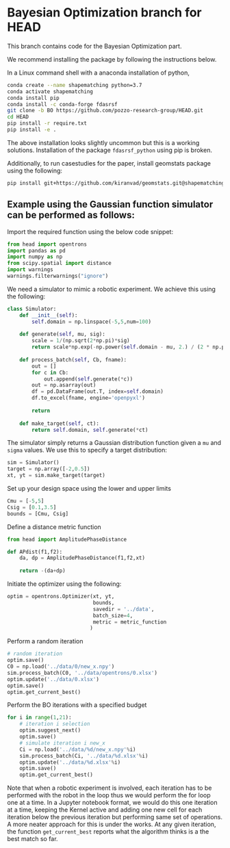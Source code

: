 # Bayesian Optimization branch for HEAD
This branch contains code for the Bayesian Optimization part.

We recommend installing the package by following the instructions below.

In a Linux command shell with a anaconda installation of python,
```bash
conda create --name shapematching python=3.7
conda activate shapematching
conda install pip
conda install -c conda-forge fdasrsf
git clone -b BO https://github.com/pozzo-research-group/HEAD.git
cd HEAD
pip install -r require.txt
pip install -e .
```
The above installation looks slightly uncommon but this is a working solutions. 
Installation of the package `fdasrsf_python` using pip is broken.

Additionally, to run casestudies for the paper, install geomstats package using the following:
```bash
pip install git+https://github.com/kiranvad/geomstats.git@shapematching_paper
```

## Example using the Gaussian function simulator can be performed as follows:

Import the required function using the below code snippet:
```python
from head import opentrons
import pandas as pd
import numpy as np
from scipy.spatial import distance
import warnings
warnings.filterwarnings("ignore")
```

We need a simulator to mimic a robotic experiment. We achieve this using the following:
```python
class Simulator:
    def __init__(self):
        self.domain = np.linspace(-5,5,num=100)
        
    def generate(self, mu, sig):
        scale = 1/(np.sqrt(2*np.pi)*sig)
        return scale*np.exp(-np.power(self.domain - mu, 2.) / (2 * np.power(sig, 2.)))
    
    def process_batch(self, Cb, fname):
        out = []
        for c in Cb:
            out.append(self.generate(*c))
        out = np.asarray(out)
        df = pd.DataFrame(out.T, index=self.domain)
        df.to_excel(fname, engine='openpyxl')
        
        return 
    
    def make_target(self, ct):
        return self.domain, self.generate(*ct)

```
The simulator simply returns a Gaussian distribution function given a `mu` and `sigma` values. We use this to specify a target distribution:
```python
sim = Simulator()
target = np.array([-2,0.5])
xt, yt = sim.make_target(target)
```

Set up your design space using the lower and upper limits
```python
Cmu = [-5,5]
Csig = [0.1,3.5]
bounds = [Cmu, Csig]
```

Define a distance metric function
```python
from head import AmplitudePhaseDistance

def APdist(f1,f2):
    da, dp = AmplitudePhaseDistance(f1,f2,xt)
    
    return -(da+dp)
```


Initiate the optimizer using the following:
```python
optim = opentrons.Optimizer(xt, yt, 
                            bounds, 
                            savedir = '../data',
                            batch_size=4,
                            metric = metric_function
                           )

```

Perform a random iteration
```python
# random iteration
optim.save()
C0 = np.load('../data/0/new_x.npy')
sim.process_batch(C0, '../data/opentrons/0.xlsx')
optim.update('../data/0.xlsx')
optim.save()
optim.get_current_best()
```

Perform the BO iterations with a specified budget
```python
for i in range(1,21):
    # iteration i selection
    optim.suggest_next()
    optim.save()
    # simulate iteration i new_x 
    Ci = np.load('../data/%d/new_x.npy'%i)
    sim.process_batch(Ci, '../data/%d.xlsx'%i)
    optim.update('../data/%d.xlsx'%i)
    optim.save()
    optim.get_current_best()

```

Note that when a robotic experiment is involved, each iteration has to  be performed with the robot in the loop thus we would perform the for loop one at a time. 
In a Jupyter notebook format, we would do this one iteration at a time, keeping the Kernel active and adding one new cell for each iteration below the previous iteration but performing same set of operations. A more neater approach for this is under the works.
At any given iteration, the function `get_current_best` reports what the algorithm thinks is a the best match so far.


